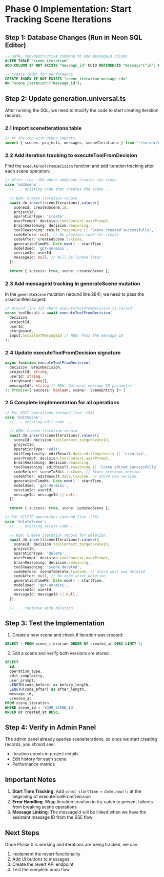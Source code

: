 # Phase 0 Implementation: Start Tracking Scene Iterations

## Step 1: Database Changes (Run in Neon SQL Editor)

```sql
-- Safe, non-destructive command to add messageId column
ALTER TABLE "scene_iteration" 
ADD COLUMN IF NOT EXISTS "message_id" UUID REFERENCES "message"("id") ON DELETE SET NULL;

-- Create index for performance
CREATE INDEX IF NOT EXISTS "scene_iteration_message_idx" 
ON "scene_iteration"("message_id");
```

## Step 2: Update generation.universal.ts

After running the SQL, we need to modify the code to start creating iteration records.

### 2.1 Import sceneIterations table

```typescript
// At the top with other imports
import { scenes, projects, messages, sceneIterations } from "~/server/db/schema";
```

### 2.2 Add iteration tracking to executeToolFromDecision

Find the `executeToolFromDecision` function and add iteration tracking after each scene operation:

```typescript
// After line ~109 where addScene creates the scene
case 'addScene':
  // ... existing code that creates the scene ...
  
  // NEW: Create iteration record
  await db.insert(sceneIterations).values({
    sceneId: createdScene.id,
    projectId,
    operationType: 'create',
    userPrompt: decision.toolContext.userPrompt,
    brainReasoning: decision.reasoning,
    toolReasoning: result.reasoning || 'Scene created successfully',
    codeBefore: null, // No previous code for create
    codeAfter: createdScene.tsxCode,
    generationTimeMs: Date.now() - startTime,
    modelUsed: 'gpt-4o-mini',
    sessionId: userId,
    messageId: null, // Will be linked later
  });
  
  return { success: true, scene: createdScene };
```

### 2.3 Add messageId tracking in generateScene mutation

In the `generateScene` mutation (around line 284), we need to pass the assistantMessageId:

```typescript
// Around line 323 where executeToolFromDecision is called
const toolResult = await executeToolFromDecision(
  decision, 
  projectId, 
  userId, 
  storyboard,
  input.assistantMessageId // NEW: Pass the message ID
);
```

### 2.4 Update executeToolFromDecision signature

```typescript
async function executeToolFromDecision(
  decision: BrainDecision,
  projectId: string,
  userId: string,
  storyboard: any[],
  messageId?: string // NEW: Optional message ID parameter
): Promise<{ success: boolean; scene?: SceneEntity }> {
```

### 2.5 Complete implementation for all operations

```typescript
// For EDIT operations (around line ~154)
case 'editScene':
  // ... existing edit code ...
  
  // NEW: Create iteration record
  await db.insert(sceneIterations).values({
    sceneId: decision.toolContext.targetSceneId,
    projectId,
    operationType: 'edit',
    editComplexity: editResult.data.editComplexity || 'creative',
    userPrompt: decision.toolContext.userPrompt,
    brainReasoning: decision.reasoning,
    toolReasoning: editResult.reasoning || 'Scene edited successfully',
    codeBefore: sceneToEdit.tsxCode, // Store previous version
    codeAfter: editResult.data.tsxCode, // Store new version
    generationTimeMs: Date.now() - startTime,
    modelUsed: 'gpt-4o-mini',
    sessionId: userId,
    messageId: messageId || null,
  });
  
  return { success: true, scene: updatedScene };

// For DELETE operations (around line ~256)
case 'deleteScene':
  // ... existing delete code ...
  
  // NEW: Create iteration record for deletion
  await db.insert(sceneIterations).values({
    sceneId: decision.toolContext.targetSceneId,
    projectId,
    operationType: 'delete',
    userPrompt: decision.toolContext.userPrompt,
    brainReasoning: decision.reasoning,
    toolReasoning: 'Scene deleted',
    codeBefore: sceneToDelete.tsxCode, // Store what was deleted
    codeAfter: null, // No code after deletion
    generationTimeMs: Date.now() - startTime,
    modelUsed: 'gpt-4o-mini',
    sessionId: userId,
    messageId: messageId || null,
  });
  
  // ... continue with deletion ...
```

## Step 3: Test the Implementation

1. Create a new scene and check if iteration was created:
```sql
SELECT * FROM scene_iteration ORDER BY created_at DESC LIMIT 5;
```

2. Edit a scene and verify both versions are stored:
```sql
SELECT 
  id,
  operation_type,
  edit_complexity,
  user_prompt,
  LENGTH(code_before) as before_length,
  LENGTH(code_after) as after_length,
  message_id,
  created_at
FROM scene_iteration 
WHERE scene_id = 'YOUR_SCENE_ID'
ORDER BY created_at DESC;
```

## Step 4: Verify in Admin Panel

The admin panel already queries sceneIterations, so once we start creating records, you should see:
- Iteration counts in project details
- Edit history for each scene
- Performance metrics

## Important Notes

1. **Start Time Tracking**: Add `const startTime = Date.now();` at the beginning of executeToolFromDecision
2. **Error Handling**: Wrap iteration creation in try-catch to prevent failures from breaking scene operations
3. **Message Linking**: The messageId will be linked when we have the assistant message ID from the SSE flow

## Next Steps

Once Phase 0 is working and iterations are being tracked, we can:
1. Implement the revert functionality
2. Add UI buttons to messages
3. Create the revert API endpoint
4. Test the complete undo flow